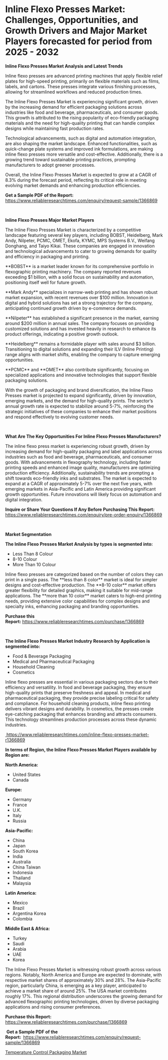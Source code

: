 <p><h1>Inline Flexo Presses Market: Challenges, Opportunities, and Growth Drivers and Major Market Players forecasted for period from 2025 - 2032</h1></p><p><strong>Inline Flexo Presses Market Analysis and Latest Trends</strong></p>
<p><p>Inline flexo presses are advanced printing machines that apply flexible relief plates for high-speed printing, primarily on flexible materials such as films, labels, and cartons. These presses integrate various finishing processes, allowing for streamlined workflows and reduced production times.</p><p>The Inline Flexo Presses Market is experiencing significant growth, driven by the increasing demand for efficient packaging solutions across industries like food and beverage, pharmaceuticals, and consumer goods. This growth is attributed to the rising popularity of eco-friendly packaging materials and the need for high-quality printing that can handle complex designs while maintaining fast production rates.</p><p>Technological advancements, such as digital and automation integration, are also shaping the market landscape. Enhanced functionalities, such as quick-change plate systems and improved ink formulations, are making inline flexo presses more versatile and cost-effective. Additionally, there is a growing trend toward sustainable printing practices, prompting manufacturers to adopt greener processes.</p><p>Overall, the Inline Flexo Presses Market is expected to grow at a CAGR of 8.3% during the forecast period, reflecting its critical role in meeting evolving market demands and enhancing production efficiencies.</p></p>
<p><strong>Get a Sample PDF of the Report:&nbsp;</strong> <a href="https://www.reliableresearchtimes.com/enquiry/request-sample/1366869?utm_campaign=3442&utm_medium=2&utm_source=Github&utm_content=ia&utm_term=22032025&utm_id=inline-flexo-presses">https://www.reliableresearchtimes.com/enquiry/request-sample/1366869</a></p>
<p>&nbsp;</p>
<p><strong>Inline Flexo Presses Major Market Players</strong></p>
<p><p>The Inline Flexo Presses Market is characterized by a competitive landscape featuring several key players, including BOBST, Heidelberg, Mark Andy, Nilpeter, PCMC, OMET, Ekofa, KYMC, MPS Systems B.V., Weifang Donghang, and Taiyo Kikai. These companies are engaged in innovation and technological advancements to cater to growing demands for quality and efficiency in packaging and printing.</p><p>**BOBST** is a market leader known for its comprehensive portfolio in flexographic printing machinery. The company reported revenues exceeding $1 billion, with a solid focus on sustainability and automation, positioning itself well for future growth.</p><p>**Mark Andy** specializes in narrow-web printing and has shown robust market expansion, with recent revenues over $100 million. Innovation in digital and hybrid solutions has set a strong trajectory for the company, anticipating continued growth driven by e-commerce demands.</p><p>**Nilpeter** has established a significant presence in the market, earning around $200 million in annual sales. The company focuses on providing customized solutions and has invested heavily in research to enhance its product offerings, indicating a positive growth outlook.</p><p>**Heidelberg** remains a formidable player with sales around $3 billion. Transitioning to digital solutions and expanding their ILV (Inline Printing) range aligns with market shifts, enabling the company to capture emerging opportunities.</p><p>**PCMC** and **OMET** also contribute significantly, focusing on specialized applications and innovative technologies that support flexible packaging solutions.</p><p>With the growth of packaging and brand diversification, the Inline Flexo Presses market is projected to expand significantly, driven by innovation, emerging markets, and the demand for high-quality prints. The sector’s annual growth rate is expected to stabilize around 5-7%, reinforcing the strategic initiatives of these companies to enhance their market positions and respond effectively to evolving customer needs.</p></p>
<p>&nbsp;</p>
<p><strong>What Are The Key Opportunities For Inline Flexo Presses Manufacturers?</strong></p>
<p><p>The inline flexo press market is experiencing robust growth, driven by increasing demand for high-quality packaging and label applications across industries such as food and beverage, pharmaceuticals, and consumer goods. With advancements in flexography technology, including faster printing speeds and enhanced image quality, manufacturers are optimizing production efficiency. Additionally, sustainability trends are prompting a shift towards eco-friendly inks and substrates. The market is expected to expand at a CAGR of approximately 5-7% over the next five years, with emerging markets in Asia-Pacific and Latin America providing significant growth opportunities. Future innovations will likely focus on automation and digital integration.</p></p>
<p><strong>Inquire or Share Your Questions If Any Before Purchasing This Report:</strong> <a href="https://www.reliableresearchtimes.com/enquiry/pre-order-enquiry/1366869?utm_campaign=3442&utm_medium=2&utm_source=Github&utm_content=ia&utm_term=22032025&utm_id=inline-flexo-presses">https://www.reliableresearchtimes.com/enquiry/pre-order-enquiry/1366869</a></p>
<p>&nbsp;</p>
<p><strong>Market Segmentation</strong></p>
<p><strong>The Inline Flexo Presses Market Analysis by types is segmented into:</strong></p>
<p><ul><li>Less Than 8 Colour</li><li>8-10 Colour</li><li>More Than 10 Colour</li></ul></p>
<p><p>Inline flexo presses are categorized based on the number of colors they can print in a single pass. The **less than 8 color** market is ideal for simpler designs and cost-effective production. The **8-10 color** market offers greater flexibility for detailed graphics, making it suitable for mid-range applications. The **more than 10 color** market caters to high-end printing needs, providing extensive color capabilities for complex designs and specialty inks, enhancing packaging and branding opportunities.</p></p>
<p><strong>Purchase this Report:&nbsp;</strong><a href="https://www.reliableresearchtimes.com/purchase/1366869?utm_campaign=3442&utm_medium=2&utm_source=Github&utm_content=ia&utm_term=22032025&utm_id=inline-flexo-presses">https://www.reliableresearchtimes.com/purchase/1366869</a></p>
<p>&nbsp;</p>
<p><strong>The Inline Flexo Presses Market Industry Research by Application is segmented into:</strong></p>
<p><ul><li>Food & Beverage Packaging</li><li>Medical and Pharmaceutical Packaging</li><li>Household Cleaning</li><li>Cosmetics</li></ul></p>
<p><p>Inline flexo presses are essential in various packaging sectors due to their efficiency and versatility. In food and beverage packaging, they ensure high-quality prints that preserve freshness and appeal. In medical and pharmaceutical packaging, they provide precise labeling critical for safety and compliance. For household cleaning products, inline flexo printing delivers vibrant designs and durability. In cosmetics, the presses create eye-catching packaging that enhances branding and attracts consumers. This technology streamlines production processes across these dynamic industries.</p></p>
<p><a href="https://www.reliableresearchtimes.com/inline-flexo-presses-market-r1366869?utm_campaign=3442&utm_medium=2&utm_source=Github&utm_content=ia&utm_term=22032025&utm_id=inline-flexo-presses">&nbsp;https://www.reliableresearchtimes.com/inline-flexo-presses-market-r1366869</a></p>
<p><strong>In terms of Region, the Inline Flexo Presses Market Players available by Region are:</strong></p>
<p>
    <p> <strong> North America: </strong>
        <ul>
            <li>United States</li>
            <li>Canada</li>
        </ul>
        </p> 
    <p> <strong> Europe: </strong>
        <ul>
            <li>Germany</li>
            <li>France</li>
            <li>U.K.</li>
            <li>Italy</li>
            <li>Russia</li>
        </ul>
        </p> 
    <p> <strong> Asia-Pacific: </strong>
        <ul>
            <li>China</li>
            <li>Japan</li>
            <li>South Korea</li>
            <li>India</li>
            <li>Australia</li>
            <li>China Taiwan</li>
            <li>Indonesia</li>
            <li>Thailand</li>
            <li>Malaysia</li>
        </ul>
        </p> 
    <p> <strong> Latin America: </strong>
        <ul>
            <li>Mexico</li>
            <li>Brazil</li>
            <li>Argentina Korea</li>
            <li>Colombia</li>
        </ul>
        </p> 
    <p> <strong> Middle East & Africa: </strong>
        <ul>
            <li>Turkey</li>
            <li>Saudi</li>
            <li>Arabia</li>
            <li>UAE</li>
            <li>Korea</li>
        </ul>
    </p>
    </p>
<p><p>The Inline Flexo Presses Market is witnessing robust growth across various regions. Notably, North America and Europe are expected to dominate, with respective market shares of approximately 30% and 28%. The Asia-Pacific region, particularly China, is emerging as a key player, anticipated to achieve a market share of around 25%. The USA market contributes roughly 17%. This regional distribution underscores the growing demand for advanced flexographic printing technologies, driven by diverse packaging applications and rising consumer preferences.</p></p>
<p><strong>Purchase this Report: </strong><a href="https://www.reliableresearchtimes.com/purchase/1366869?utm_campaign=3442&utm_medium=2&utm_source=Github&utm_content=ia&utm_term=22032025&utm_id=inline-flexo-presses">https://www.reliableresearchtimes.com/purchase/1366869</a></p>
<p>&nbsp;<strong>Get a Sample PDF of the Report:&nbsp;&nbsp;</strong><a href="https://www.reliableresearchtimes.com/enquiry/request-sample/1366869?utm_campaign=3442&utm_medium=2&utm_source=Github&utm_content=ia&utm_term=22032025&utm_id=inline-flexo-presses">https://www.reliableresearchtimes.com/enquiry/request-sample/1366869</a></p>
<p><strong></strong></p>
<p><p><a href="https://github.com/pichuaadh0/Market-Research-Report-List-1/blob/main/temperature-control-packaging-market.md?utm_campaign=3442&utm_medium=2&utm_source=Github&utm_content=ia&utm_term=22032025&utm_id=inline-flexo-presses">Temperature Control Packaging Market</a></p></p>